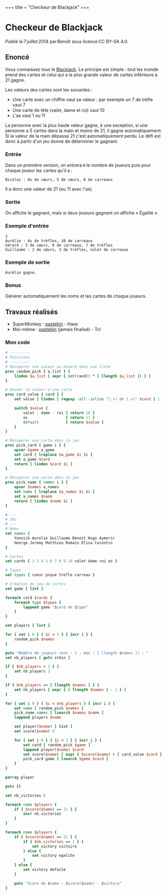 +++
title = "Checkeur de Blackjack"
+++

# Checkeur de Blackjack

Publié le 7 juillet 2014 par Benoît sous licence CC BY-SA 4.0.

## Enoncé

Vous connaissez tous le [Blackjack](https://en.wikipedia.org/wiki/Blackjack).
Le principe est simple : tout les monde prend des cartes et celui qui a la plus
grande valeur de cartes inférieure à 21 gagne.

Les valeurs des cartes sont les suivantes :

- Une carte avec un chiffre vaut sa valeur : par exemple un 7 de trèfle vaut 7
- Une carte de tête (valet, dame et roi) vaut 10
- L'as vaut 1 ou 11

La personne avec la plus haute valeur gagne, à une exception, si une personne a
5 cartes dans la main et moins de 21, il gagne automatiquement. Si la valeur de
la main dépasse 21 c'est automatiquement perdu. Le défi est donc à partir d'un
jeu donné de déterminer le gagnant.

### Entrée

Dans un première version, on entrera `N` le nombre de joueurs puis pour chaque
joueur les cartes qu'il a :

```text
Nicolas : As de cœurs, 5 de cœurs, 6 de carreaux
```

Il a donc une valeur de 21 (ou 11 avec l'as).

### Sortie

On affiche le gagnant, mais si deux joueurs gagnent on affiche « Égalité ».

### Exemple d'entrée

```text
3
Aurélie : As de trèfles, 10 de carreaux
Gérard : 3 de cœurs, 6 de carreaux, 7 de trèfles
Guillaume : 2 de cœurs, 3 de trèfles, valet de carreaux
```

### Exemple de sortie

```text
Aurélie gagne.
```

### Bonus

Générer automatiquement les noms et les cartes de chaque joueurs.

## Travaux réalisés

- SuperMonkey : [pastebin](https://pastebin.com/4m7qGKBD) - Haxe
- Moi-même : [pastebin](https://pastebin.com/kRS64VJ9) (jamais finalisé) - Tcl

### Mon code

```tcl
# ---------
# Fonctions
# ---------
# Récupérer une valeur au hasard dans une liste
proc random_pick { a_list } {
    lindex $a_list [ expr { int(rand() * [ llength $a_list ]) } ]
}

# Donner la valeur d'une carte
proc card_value { card } {
    set value [ lindex [ regexp -all -inline "(.+) de (.+)" $card ] 1 ]

    switch $value {
        valet - dame - roi { return 10 }
        as                 { return 11 }
        default            { return $value }
    }
}

# Récupérer une carte dans le jeu
proc pick_card { game i } {
    upvar $game a_game
    set card [ lreplace $a_game $i $i ]
    set a_game $card
    return [ lindex $card $i ]
}

# Récupérer une carte dans le jeu
proc pick_name { names i } {
    upvar $names a_names
    set name [ lreplace $a_names $i $i ]
    set a_names $name
    return [ lindex $name $i ]
}

# ---
# Jeu
# ---
# Noms
set names {
    Yannick Aurelie Guillaume Benoit Hugo Aymeric
    George Jeremy Matthieu Romain Elisa Corentin
}

# Cartes
set cards { 2 3 4 5 6 7 8 9 10 valet dame roi as }

# Types
set types { coeur pique trefle carreau }

# Création du jeu de cartes
set game [ list ]

foreach card $cards {
    foreach type $types {
        lappend game "$card de $type"
    }
}

set players [ list ]

for { set i 0 } { $i < 3 } { incr i } {
    random_pick $names
}

puts "Nombre de joueurs (min : 1 ; max : [ llength $names ]) : "
set nb_players [ gets stdin ]

if { $nb_players < 1 } {
    set nb_players 1
}

if { $nb_players >= [ llength $names ] } {
    set nb_players [ expr { [ llength $names ] - 1 } ]
}

for { set i 0 } { $i < $nb_players } { incr i } {
    set name [ random_pick $names ]
    pick_name names [ lsearch $names $name ]
    lappend players $name

    set player($name) [ list ]
    set score($name) 0

    for { set j 0 } { $j < 3 } { incr j } {
        set card [ random_pick $game ]
        lappend player($name) $card
        set score($name) [ expr { $score($name) + [ card_value $card ] } ]
        pick_card game [ lsearch $game $card ]
    }
}

parray player

puts {}

set nb_victories 0

foreach name $players {
    if { $score($name) == 21 } {
        incr nb_victories
    }
}

foreach name $players {
    if { $score($name) == 21 } {
        if { $nb_victories == 1 } {
            set victory victoire
        } else {
            set victory egalite
        }
    } else {
        set victory defaite
    }

    puts "Score de $name : $score($name) - $victory"
}
```
